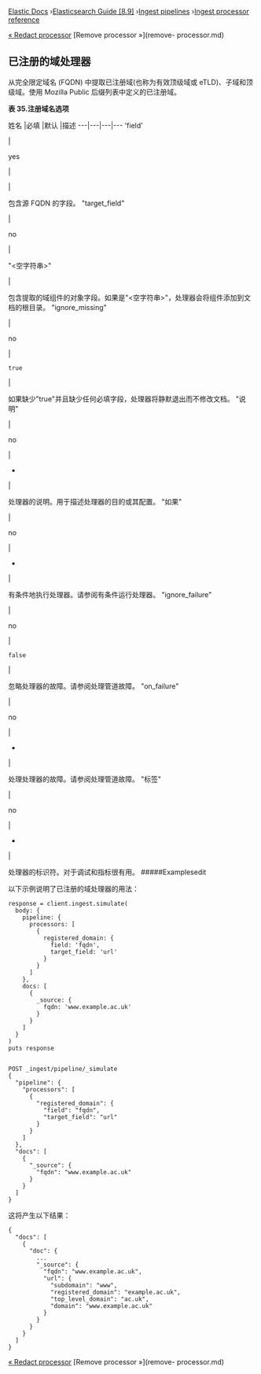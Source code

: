 

[Elastic Docs](/guide/) ›[Elasticsearch Guide [8.9]](index.md) ›[Ingest
pipelines](ingest.md) ›[Ingest processor reference](processors.md)

[« Redact processor](redact-processor.md) [Remove processor »](remove-
processor.md)

## 已注册的域处理器

从完全限定域名 (FQDN) 中提取已注册域(也称为有效顶级域或 eTLD)、子域和顶级域。使用 Mozilla Public 后缀列表中定义的已注册域。

**表 35.注册域名选项**

姓名 |必填 |默认 |描述 ---|---|---|--- 'field'

|

yes

|

|

包含源 FQDN 的字段。   "target_field"

|

no

|

"<空字符串>"

|

包含提取的域组件的对象字段。如果是"<空字符串>"，处理器会将组件添加到文档的根目录。   "ignore_missing"

|

no

|

`true`

|

如果缺少"true"并且缺少任何必填字段，处理器将静默退出而不修改文档。   "说明"

|

no

|

-

|

处理器的说明。用于描述处理器的目的或其配置。   "如果"

|

no

|

-

|

有条件地执行处理器。请参阅有条件运行处理器。   "ignore_failure"

|

no

|

`false`

|

忽略处理器的故障。请参阅处理管道故障。   "on_failure"

|

no

|

-

|

处理处理器的故障。请参阅处理管道故障。   "标签"

|

no

|

-

|

处理器的标识符。对于调试和指标很有用。   #####Examplesedit

以下示例说明了已注册的域处理器的用法：

    
    
    response = client.ingest.simulate(
      body: {
        pipeline: {
          processors: [
            {
              registered_domain: {
                field: 'fqdn',
                target_field: 'url'
              }
            }
          ]
        },
        docs: [
          {
            _source: {
              fqdn: 'www.example.ac.uk'
            }
          }
        ]
      }
    )
    puts response
    
    
    POST _ingest/pipeline/_simulate
    {
      "pipeline": {
        "processors": [
          {
            "registered_domain": {
              "field": "fqdn",
              "target_field": "url"
            }
          }
        ]
      },
      "docs": [
        {
          "_source": {
            "fqdn": "www.example.ac.uk"
          }
        }
      ]
    }

这将产生以下结果：

    
    
    {
      "docs": [
        {
          "doc": {
            ...
            "_source": {
              "fqdn": "www.example.ac.uk",
              "url": {
                "subdomain": "www",
                "registered_domain": "example.ac.uk",
                "top_level_domain": "ac.uk",
                "domain": "www.example.ac.uk"
              }
            }
          }
        }
      ]
    }

[« Redact processor](redact-processor.md) [Remove processor »](remove-
processor.md)
